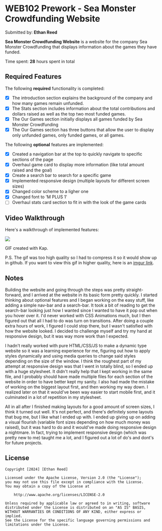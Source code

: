 # WEB102 Prework - **Sea Monster Crowdfunding Website**

Submitted by: **Ethan Reed**

**Sea Monster Crowdfunding Website** is a website for the company Sea Monster Crowdfunding that displays information about the games they have funded.

Time spent: **28** hours spent in total

## Required Features

The following **required** functionality is completed:

* [x] The introduction section explains the background of the company and how many games remain unfunded.
* [x] The Stats section includes information about the total contributions and dollars raised as well as the top two most funded games.
* [x] The Our Games section initially displays all games funded by Sea Monster Crowdfunding
* [x] The Our Games section has three buttons that allow the user to display only unfunded games, only funded games, or all games.

The following **optional** features are implemented:

* [x] Created a navigation bar at the top to quickly navigate to specific sections of the page
* [x] Overhaul game card to display more information (like total amount raised and the goal)
* [x] Create a search bar to search for a specific game
* [x] Implemented responsive design (multiple layouts for different screen sizes)
* [x] Changed color scheme to a ligher one
* [x] Changed font to 'M PLUS 1'
* [ ] Overhaul stats card section to fit in with the look of the game cards

## Video Walkthrough

Here's a walkthrough of implemented features:

<img src='./web102-small.gif' />

GIF created with Kap.

P.S. The gif was too high quality so I had to compress it so it would show up in github. If you want to view this gif in higher quality, here is an [imgur link](https://imgur.com/a/web-102-demo-XjyhFWg).

<!-- Replace this with whatever GIF tool you used! --
<!-- Recommended tools:
[Kap](https://getkap.co/) for macOS
[ScreenToGif](https://www.screentogif.com/) for Windows
[peek](https://github.com/phw/peek) for Linux. -->

## Notes

Building the website and going through the steps was pretty straight-forward, and I arrived at the website in its basic form pretty quickly. I started thinking about optional features and I began working on the easy stuff, like adding a simple nav-bar and a search-bar. It took a bit of reading to get the search-bar looking just how I wanted since I wanted to have it pop out when you hover over it. I'd never worked with CSS Animations much, but I then figured out that all I had to do was turn on transitions. After doing a couple extra hours of work, I figured I could stop there, but I wasn't satisfied with how the website looked. I decided to challenge myself and try my hand at responsive design, but it was way more work than I expected.

I hadn't really worked with pure HTML/CSS/JS to make a dynamic type website so it was a learning experience for me, figuring out how to apply styles dynamically and using media queries to change said styles depending on the size of the window. I think the roughest part of my attempt at responsive design was that I went in totally blind, so I ended up with a huge stylesheet. It didn't really help that I kept working in the same file, and I probably should have made multiple files for each section of the website in order to have better kept my sanity. I also had made the mistake of working on the biggest layout first, and then working my way down. I realized later on that it would've been way easier to start mobile first, and it culminated in a lot of repetition in my stylesheet.

All in all after I finished making layouts for a good amount of screen sizes, I think it turned out well. It's not perfect, and there's definitely some layouts that bug me, but I like what I ended up with. I ended up giving up on adding a visual flourish (variable font sizes depending on how much money was raised), but it was hard to do and it would've made doing responsive design a nightmare. In fact, trying to implement responsive design (which was pretty new to me) taught me a lot, and I figured out a lot of do's and dont's for future projects.

## License

    Copyright [2024] [Ethan Reed]

    Licensed under the Apache License, Version 2.0 (the "License");
    you may not use this file except in compliance with the License.
    You may obtain a copy of the License at

        http://www.apache.org/licenses/LICENSE-2.0

    Unless required by applicable law or agreed to in writing, software
    distributed under the License is distributed on an "AS IS" BASIS,
    WITHOUT WARRANTIES OR CONDITIONS OF ANY KIND, either express or implied.
    See the License for the specific language governing permissions and
    limitations under the License.
